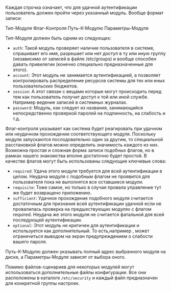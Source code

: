 Каждая строчка означает, что для удачной аутентификации пользователь должен пройти через указанный модуль. Вообще формат записи:

Тип-Модуля Флаг-Контроля Путь-К-Модулю Параметры-Модуля

Тип-Модуля должен быть одним из следующих:

* `auth`: Такой модуль проверяет наличие пользователя в системе, спрашивает его имя, разрешает или нет доступ в ту или иную группу (независимо от записей в файле /etc/groups) и вообще способен давать привилегии (конечно специально предназначенные для этого).
* `account`: Этот модуль не занимается аутентификацией, а позволяет контролировать распределение ресурсов системы для тех или иных пользовательских бюджетов.
* `session`: А этот связан с вещами которые могут происходить перед тем как пользователь получит доступ к той или иной службе. Например ведение записей в системных журналах.
* `password`: Модуль, как следует из названия, занимающийся непосредственно проверкой паролей на подлинность, на слабость и т.д.

Флаг-контроля указывает как система будет реагировать при удачном или неудачном прохождении соответствующего модуля. Поскольку модули запускаются послодовательно один за другим, то специальной расстановкой флагов можно определить значимость каждого из них. Возможна простая и сложная форма записи подобных флагов, но в рамках нашего знакомства вполне достаточно будет простой. В качестве флагов могут быть использованы следующие ключевые слова:

* `required`: Удача этого модуля требуется для всей аутентификации в целом. Неудача модуля с подобным флагом не проявится для пользователя пока не выполнятся все оставшиеся модули.
* `requisite`: Тоже самое, но только в случае провала управление тут же будет возвращено приложению.
* `sufficient`: Удачное прохождение подобного модуля считается достаточным для признания всей аутентификации удачной если не провалилась проверка на предшествующих модулях с флагом required. Неудача же этого модуля не считается фатальной для всей последующей аутентификации.
* `optional`: Этот модуль не критичен для аутентификации и используется как дополнительный. То есть,например , может ограничиться выводом на экран предупреждением о слабости вашего пароля.

Путь-К-Модулю должен указывать полный адрес выбранного модуля на диске, а Параметры-Модуля зависят от выбора оного.

Помимо файлов-сценариев для некоторых модулей могут использоваться дополнительные файлы конфигурации. Все они расположены в каталоге `/etc/security` и каждый файл предназначен для конкретной группы настроек.
